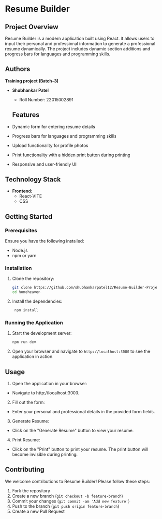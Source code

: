 
# Resume Builder

## Project Overview

Resume Builder is a modern application built using React. It allows users to input their personal and professional information to generate a professional resume dynamically. The project includes dynamic section additions and progress bars for languages and programming skills.


## Authors
   **Training project (Batch-3)**

- **Shubhankar Patel**
  - Roll Number: 22015002891

  ## Features

- Dynamic form for entering resume details 
- Progress bars for languages and programming skills
- Upload functionality for profile photos
- Print functionality with a hidden print button during printing
- Responsive and user-friendly UI

## Technology Stack

- **Frontend:**
  - React-VITE
  - CSS 

## Getting Started

### Prerequisites

Ensure you have the following installed:

- Node.js
- npm or yarn

### Installation

1. Clone the repository:
   ```bash
   git clone https://github.com/shubhankarpatel12/Resume-Builder-Project.git
   cd homeheaven
   ```

2. Install the dependencies:
   ```bash
    npm install
   ```

### Running the Application

1. Start the development server:
   ```bash
   npm run dev
   ```

2. Open your browser and navigate to `http://localhost:3000` to see the application in action.


## Usage

1. Open the application in your browser:

- Navigate to http://localhost:3000.

2. Fill out the form:

- Enter your personal and professional details in the provided form fields.

3. Generate Resume:

- Click on the "Generate Resume" button to view your resume.

4. Print Resume:

- Click on the "Print" button to print your resume. The print button will become invisible during printing.


## Contributing

We welcome contributions to Resume Builder! Please follow these steps:

1. Fork the repository
2. Create a new branch (`git checkout -b feature-branch`)
3. Commit your changes (`git commit -am 'Add new feature'`)
4. Push to the branch (`git push origin feature-branch`)
5. Create a new Pull Request



